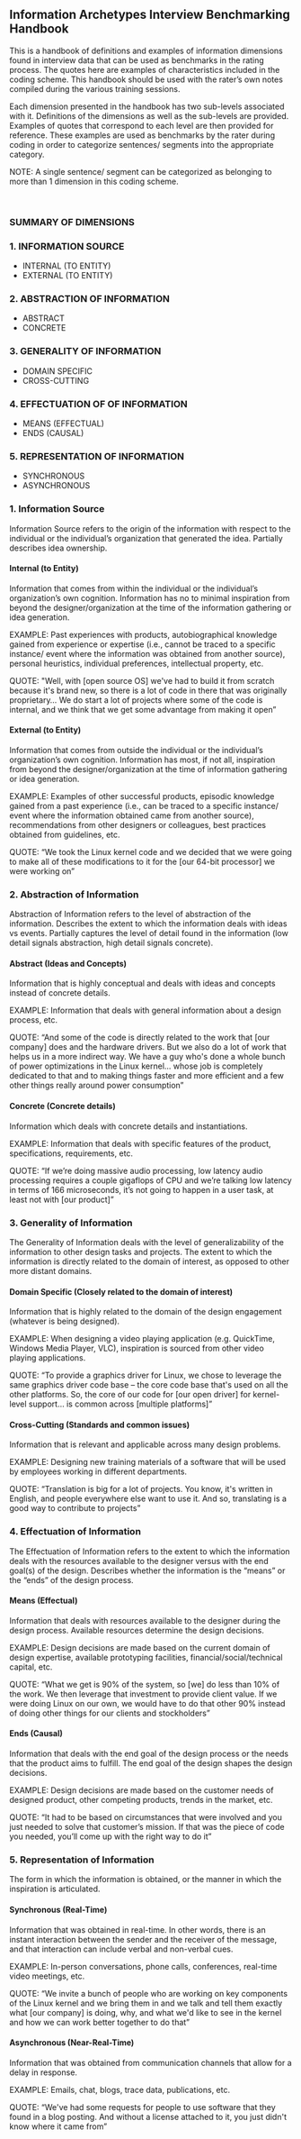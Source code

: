 ## Information Archetypes Interview Benchmarking Handbook


This is a handbook of definitions and examples of information dimensions found in interview data that can be used as benchmarks in the rating process. The quotes here are examples of characteristics included in the coding scheme. This handbook should be used with the rater’s own notes compiled during the various training sessions.

Each dimension presented in the handbook has two sub-levels associated with it. Definitions of the dimensions as well as the sub-levels are provided. Examples of quotes that correspond to each level are then provided for reference. These examples are used as benchmarks by the rater during coding in order to categorize sentences/ segments into the appropriate category.

NOTE: A single sentence/ segment can be categorized as belonging to more than 1 dimension in this coding scheme.

 
### SUMMARY OF DIMENSIONS

### 1.	INFORMATION SOURCE
* INTERNAL (TO ENTITY)
* EXTERNAL (TO ENTITY)

### 2.	ABSTRACTION OF INFORMATION
* ABSTRACT
* CONCRETE

### 3.	GENERALITY OF INFORMATION
* DOMAIN SPECIFIC
* CROSS-CUTTING

### 4.	EFFECTUATION OF OF INFORMATION
* MEANS (EFFECTUAL)
* ENDS (CAUSAL)

### 5.	REPRESENTATION OF INFORMATION
* SYNCHRONOUS
* ASYNCHRONOUS




### 1.	Information Source

Information Source refers to the origin of the information with respect to the individual or the individual’s organization that generated the idea. Partially describes idea ownership.

#### Internal (to Entity)
Information that comes from within the individual or the individual’s organization’s own cognition. Information has no to minimal inspiration from beyond the designer/organization at the time of the information gathering or idea generation.

EXAMPLE: Past experiences with products, autobiographical knowledge gained from experience or expertise (i.e., cannot be traced to a specific instance/ event where the information was obtained from another source), personal heuristics, individual preferences, intellectual property, etc.

QUOTE:
"Well, with [open source OS] we've had to build it from scratch because it's brand new, so there is a lot of code in there that was originally proprietary… We do start a lot of projects where some of the code is internal, and we think that we get some advantage from making it open”


#### External (to Entity)
Information that comes from outside the individual or the individual’s organization’s own cognition. Information has most, if not all, inspiration from beyond the designer/organization at the time of information gathering or idea generation.

EXAMPLE: Examples of other successful products, episodic knowledge gained from a past experience (i.e., can be traced to a specific instance/ event where the information obtained came from another source), recommendations from other designers or colleagues, best practices obtained from guidelines, etc.

QUOTE:
“We took the Linux kernel code and we decided that we were going to make all of these modifications to it for the [our 64-bit processor] we were working on”




### 2.	Abstraction of Information

Abstraction of Information refers to the level of abstraction of the information. Describes the extent to which the information deals with ideas vs events. Partially captures the level of detail found in the information (low detail signals abstraction, high detail signals concrete).

#### Abstract (Ideas and Concepts)
Information that is highly conceptual and deals with ideas and concepts instead of concrete details.

EXAMPLE: Information that deals with general information about a design process, etc.

QUOTE:
“And some of the code is directly related to the work that [our company] does and the hardware drivers. But we also do a lot of work that helps us in a more indirect way. We have a guy who's done a whole bunch of power optimizations in the Linux kernel... whose job is completely dedicated to that and to making things faster and more efficient and a few other things really around power consumption”


#### Concrete (Concrete details)
Information which deals with concrete details and instantiations.

EXAMPLE: Information that deals with specific features of the product, specifications, requirements, etc.

QUOTE:
“If we’re doing massive audio processing, low latency audio processing requires a couple gigaflops of CPU and we’re talking low latency in terms of 166 microseconds, it’s not going to happen in a user task, at least not with [our product]”




### 3.	Generality of Information

The Generality of Information deals with the level of generalizability of the information to other design tasks and projects. The extent to which the information is directly related to the domain of interest, as opposed to other more distant domains.

#### Domain Specific (Closely related to the domain of interest)
Information that is highly related to the domain of the design engagement (whatever is being designed).

EXAMPLE: When designing a video playing application (e.g. QuickTime, Windows Media Player, VLC), inspiration is sourced from other video playing applications.

QUOTE:
“To provide a graphics driver for Linux, we chose to leverage the same graphics driver code base – the core code base that's used on all the other platforms. So, the core of our code for [our open driver] for kernel-level support… is common across [multiple platforms]”


#### Cross-Cutting (Standards and common issues)
Information that is relevant and applicable across many design problems.  

EXAMPLE: Designing new training materials of a software that will be used by employees working in different departments.

QUOTE:
“Translation is big for a lot of projects. You know, it's written in English, and people everywhere else want to use it. And so, translating is a good way to contribute to projects”



### 4.	Effectuation of Information

The	Effectuation of Information refers to the extent to which the information deals with the resources available to the designer versus with the end goal(s) of the design. Describes whether the information is the “means” or the “ends” of the design process.

#### Means (Effectual)
Information that deals with resources available to the designer during the design process. Available resources determine the design decisions.

EXAMPLE: Design decisions are made based on the current domain of design expertise, available prototyping facilities, financial/social/technical capital, etc.

QUOTE:
“What we get is 90% of the system, so [we] do less than 10% of the work. We then leverage that investment to provide client value. If we were doing Linux on our own, we would have to do that other 90% instead of doing other things for our clients and stockholders”


#### Ends (Causal)
Information that deals with the end goal of the design process or the needs that the product aims to fulfill. The end goal of the design shapes the design decisions.

EXAMPLE: Design decisions are made based on the customer needs of designed product, other competing products, trends in the market, etc.

QUOTE:
“It had to be based on circumstances that were involved and you just needed to solve that customer’s mission. If that was the piece of code you needed, you’ll come up with the right way to do it”



### 5.	Representation of Information

The form in which the information is obtained, or the manner in which the inspiration is articulated.

#### Synchronous (Real-Time)
Information that was obtained in real-time. In other words, there is an instant interaction between the sender and the receiver of the message, and that interaction can include verbal and non-verbal cues.

EXAMPLE: In-person conversations, phone calls, conferences, real-time video meetings, etc.

QUOTE:
“We invite a bunch of people who are working on key components of the Linux kernel and we bring them in and we talk and tell them exactly what [our company] is doing, why, and what we'd like to see in the kernel and how we can work better together to do that”


#### Asynchronous (Near-Real-Time)
Information that was obtained from communication channels that allow for a delay in response.

EXAMPLE: Emails, chat, blogs, trace data, publications, etc.

QUOTE:
“We've had some requests for people to use software that they found in a blog posting. And without a license attached to it, you just didn't know where it came from”
